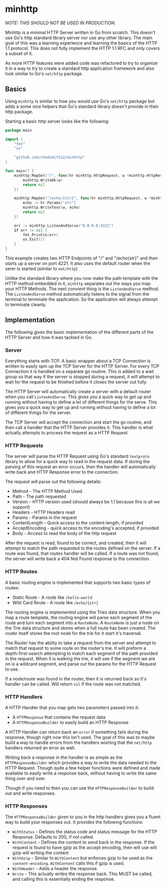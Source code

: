 # minhttp

*NOTE: THIS SHOULD NOT BE USED IN PRODUCTION.*

Minhttp is a minimal HTTP Server written in Go from scratch. This doesn't use Go's http standard library server nor use any other library.
The main goal of this was a learning experience and learning the basics of the HTTP 1.1 protocol. This does not fully implement the HTTP 1.1 RFC
and only covers a subset of it. 

As more HTTP features were added code was refactored to try to organize it in a way to try to create a standard http application framework and also look similar to Go's `net/http` package.

## Basics

Using `minhttp` is similar to how you would use Go's `net/http` package but adds a some nice helpers that Go's standard library doesn't provide in their http package.

Starting a basic http server looks like the following:

```go
package main

import (
	"fmt"
	"os"

	"github.com/chadsmith12/minhttp"
)

func main() {
    minhttp.MapGet("/", func(hr minhttp.HttpRequest, w *minhttp.HttpResponseBuilder) error {
        minhttp.WriteOk(w)
        return nil
    })

    minhttp.MapGet("/echo/{str}", func(hr minhttp.HttpRequest, w *minhttp.HttpResponseBuilder) error {
        echo := hr.Params["str"]
        minhttp.WriteText(w, echo)	
        return nil
    })

    err := minhttp.ListenAndServe("0.0.0.0:4221")
    if err != nil {
        fmt.Println(err)
        os.Exit(1)
    }
}
```
This example creates two HTTP Endpoints of "/" and "/echo{str}" and then starts up a server on port 4221. It also uses the default router when the serer is started (similar to `net/http`)

Unlike the standard library where you now make the path template with the HTTP method embedded in it, `minhttp` separates out the ways you map your HTTP Methods.
The next convient thing is the `ListenAndServe` method. The `ListenAndServe` method automatically listens to the signal from the terminal to terminate the application.
So the application will always attempt to terminate cleanly.

## Implementation

The following gives the basic implementation of the different parts of the HTTP Server and how it was tackled in Go.

### Server

Everything starts with TCP. A basic wrapper about a TCP Connection is written to easily spin up the TCP Server for the HTTP Server.
For every TCP Connection it is handled on a separate go routine. This is added to a wait group so that way if the server is stopped during a request, it will attempt to wait for the request to be finished before it closes the server out fully.

The HTTP Server will automatically create a server with a default router when you call `ListenAndServe`. This gives you a quick way to get up and running without having to define a lot of different things for the serve. This gives you a quick way to get up and running without having to define a lot of different things for the server.

The TCP Server will accept the connection and start the go routine, and then call a handler that the HTTP Server provides it. This handler is what actually attempts to process the request as a HTTP Request.

### HTTP Requests

The server will parse the HTTP Request using Go's standard `textproto` library to allow for a quick way to read in the request data. If during the parsing of this request
an error occurs, then the handler will automatically write back and HTTP Response error to the connection.

The request will parse out the following details:

* Method - The HTTP Method Used. 
* Path - The path requested
* Version - HTTP version used (should always be 1.1 because this is all we support)
* Headers - HTTP Headers read
* Params - Params in the request
* ContentLength - Quick access to the content-length, if provided
* AcceptEncoding - quick access to the encoding's accepted, if provided
* Body - Access to read the body of the http request

After the request is read, found to be correct, and created, then it will attempt to match the path requested to the routes defined on the server.
If a route was found, that routes handler will be called.
If a route was not found, the server will write back a 404 Not Found response to the connection.

### HTTP Routes

A basic routing engine is implemented that supports two basic types of routes:

* Static Route - A route like `/hello-world`
* Wild Card Route - A route like `/echo/{str}`

The routing engine is implemented using the Tries data structure. When you map a route template, the routing engine will parse each segment of the route and turn each segment
into a `RouteNode`. A `RouteNode` is just a node on the Trie data structure and stores when a full route has been created.
The router itself stores the root node for the trie for it start it's traversal.

The Router has the ability to take a request from the server and attempt to match that request to some route on the router's trie.
It will preform a depth-first-search attempting to match each segment of the path provided in the request. When it is walking the trie, it will see if the segment we are on is a wildcard segment, and parse out the params for the HTTP Request to use.

If a node/route was found in the router, then it is returned back so it's handler can be called. Will return `nil` if the route was not matched.

### HTTP Handlers

A HTTP Handler that you map gets two parameters passed into it:

* A `HTTPResponse` that contains the request data
* A `HTTPResponseBuilder` to easily build an HTTP Response

A HTTP Handler can return back an `error` if something fails during the response, though right now this isn't used. The goal of this was to maybe build a way to handle errors from the handlers wishing that the `net/http` handlers returned an error as well.

Writing back a response in the handler is as simple as the `HTTPResponseBuilder` which provides a way to write the data needed to the HTTP Request.
Though quite a few helper functions were defined and made available to easily write a response back, without having to write the same thing over and over.

Though if you need to then you can use the `HTTPResponseBuilder` to build out and write responses.

### HTTP Responses

The `HTTPResponseBuilder` given to you in the http handlers gives you a fluent way to build your responses out. It provides the following functions:

* `WithStatus` - Defines the status code and status message for the HTTP Response. Defaults to 200, if not called.
* `WithContent` - Defines the content to send back in the response. If the request is found to have gzip as the accept encoding, then will use will gzip will writing the content
* `WithGzip` - Similar to `WithContent` but enforces gzip to be used as the `content-encoding`. `WithContent` calls this if gzip is used.
* `WithHeader` - Adds a header the response.
* `Write` - This actually writes the response back. This MUST be called, and calling this is essentially ending the response.

